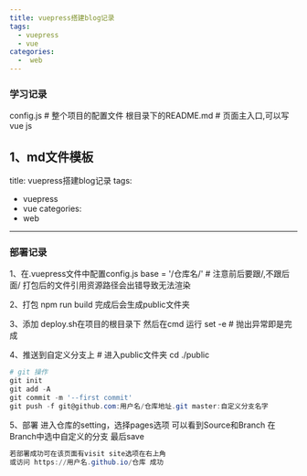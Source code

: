 ```yaml
---
title: vuepress搭建blog记录
tags:
  - vuepress
  - vue
categories:
  -  web
---
```


### 学习记录

   config.js            # 整个项目的配置文件
   根目录下的README.md   # 页面主入口,可以写vue js

   1、md文件模板
   ---
   title: vuepress搭建blog记录
   tags:
   - vuepress
   - vue
   categories:
   -  web
   ---

### 部署记录

 1、在.vuepress文件中配置config.js
    base = '/仓库名/'   # 注意前后要跟/,不跟后面/ 打包后的文件引用资源路径会出错导致无法渲染

 2、打包
    npm run build
    完成后会生成public文件夹

 3、添加 deploy.sh在项目的根目录下
    然后在cmd 运行 set -e  # 抛出异常即是完成

 4、推送到自定义分支上
    # 进入public文件夹
    cd ./public
    
```powershell
# git 操作
git init
git add -A
git commit -m '--first commit'
git push -f git@github.com:用户名/仓库地址.git master:自定义分支名字
```

 5、部署
    进入仓库的setting，选择pages选项
    可以看到Source和Branch
    在Branch中选中自定义的分支
    最后save

```powershell
若部署成功可在该页面有visit site选项在右上角
或访问 https://用户名.github.io/仓库 成功
```



